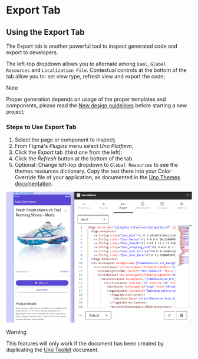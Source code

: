 # Export Tab

## Using the Export Tab

The Export tab is another powerful tool to inspect generated code and export to developers.

The left-top dropdown allows you to alternate among `Xaml`, `Global Resources` and `Localization File`. Contextual controls at the bottom of the tab allow you to: set view type, refresh view and export the code;


> [!NOTE]
> Proper generation depends on usage of the proper templates and components, please read the [New design guidelines](../designers/starting-new-design.md) before starting a new project;

### Steps to Use Export Tab

1. Select the page or component to inspect;
2. From Figma's *Plugins* menu select *Uno Platform*;
3. Click the *Export* tab (third one from the left);
4. Click the *Refresh* button at the bottom of the tab.
5. Optional: Change left-top dropdown to `Global Resources` to see the themes resources dictionary. Copy the text there into your Color Override file of your application, as documented in the [Uno Themes documentation](https://platform.uno/docs/articles/external/uno.themes/doc/material-getting-started.html#customize-color-palette).

![](assets/export.png)

> [!WARNING]
>
> This features will only work if the document has been created by duplicating the [Uno Toolkit](../designers/starting-new-design.md) document.